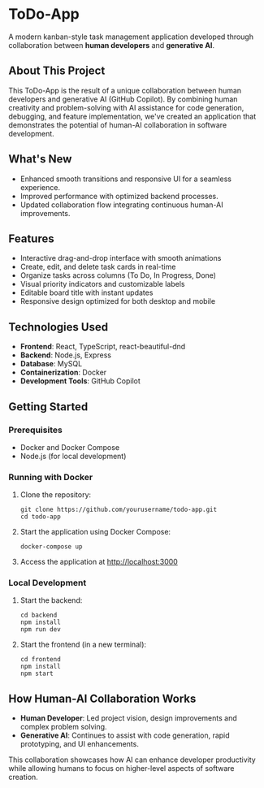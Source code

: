 # ToDo-App

A modern kanban-style task management application developed through collaboration between **human developers** and **generative AI**.

## About This Project

This ToDo-App is the result of a unique collaboration between human developers and generative AI (GitHub Copilot). By combining human creativity and problem-solving with AI assistance for code generation, debugging, and feature implementation, we've created an application that demonstrates the potential of human-AI collaboration in software development.

## What's New

- Enhanced smooth transitions and responsive UI for a seamless experience.
- Improved performance with optimized backend processes.
- Updated collaboration flow integrating continuous human-AI improvements.

## Features

- Interactive drag-and-drop interface with smooth animations
- Create, edit, and delete task cards in real-time
- Organize tasks across columns (To Do, In Progress, Done)
- Visual priority indicators and customizable labels
- Editable board title with instant updates
- Responsive design optimized for both desktop and mobile

## Technologies Used

- **Frontend**: React, TypeScript, react-beautiful-dnd
- **Backend**: Node.js, Express
- **Database**: MySQL
- **Containerization**: Docker
- **Development Tools**: GitHub Copilot

## Getting Started

### Prerequisites

- Docker and Docker Compose
- Node.js (for local development)

### Running with Docker

1. Clone the repository:
   ```
   git clone https://github.com/yourusername/todo-app.git
   cd todo-app
   ```

2. Start the application using Docker Compose:
   ```
   docker-compose up
   ```

3. Access the application at [http://localhost:3000](http://localhost:3000)

### Local Development

1. Start the backend:
   ```
   cd backend
   npm install
   npm run dev
   ```

2. Start the frontend (in a new terminal):
   ```
   cd frontend
   npm install
   npm start
   ```

## How Human-AI Collaboration Works

- **Human Developer**: Led project vision, design improvements and complex problem solving.
- **Generative AI**: Continues to assist with code generation, rapid prototyping, and UI enhancements.

This collaboration showcases how AI can enhance developer productivity while allowing humans to focus on higher-level aspects of software creation.